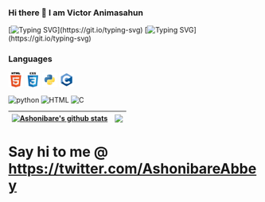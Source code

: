 ### Hi there 👋 I am Victor Animasahun

[![Typing SVG](https://readme-typing-svg.herokuapp.com?size=30&color=800080&center=true&multiline=true&width=800&lines=A+budding+Software+Engineer+and+Web+Developer.)](https://git.io/typing-svg)
[![Typing SVG](https://readme-typing-svg.herokuapp.com?size=30&color=800080&center=true&multiline=true&width=800&lines=Currently+honing+my+skills+at+@ALXAfrica.)](https://git.io/typing-svg)

### Languages
<code><img height="30" src="https://github.com/github/explore/blob/main/topics/html/html.png"></code>
<code><img height="30" src="https://github.com/github/explore/blob/main/topics/css/css.png"></code>
<code><img height="30" src="https://github.com/github/explore/blob/main/topics/python/python.png"></code>
<code><img height="30" src="https://github.com/github/explore/blob/main/topics/c/c.png"></code>

![python](https://img.shields.io/badge/Python-FFEBCD?style=for-the-badge&logo=Python&logoColor=blue) ![HTML](https://img.shields.io/badge/HTML-808080?style=for-the-badge&logo=Python&logoColor=CD5C5C) ![C](https://img.shields.io/badge/C-ADD8E6?style=for-the-badge&logo=C&logoColor=White)

| <a href="https://github.com/Ashonibare/github-readme-stats"><img align="center" src="https://github-readme-stats.vercel.app/api?username=Ashonibare&show_icons=true&include_all_commits=true&theme=dark&count_private=true&hide_border=true&border_radius=2&hide=stars" alt="Ashonibare's github stats" /></a> | <a href="https://github.com/Ashonibare/github-readme-stats"><img align="center" src="https://github-readme-stats.vercel.app/api/top-langs/?username=Ashonibare&layout=compact&theme=dark&hide_border=true&hide=html,css" /></a> |
| ------------- | ------------- |

# Say hi to me @ https://twitter.com/AshonibareAbbey
